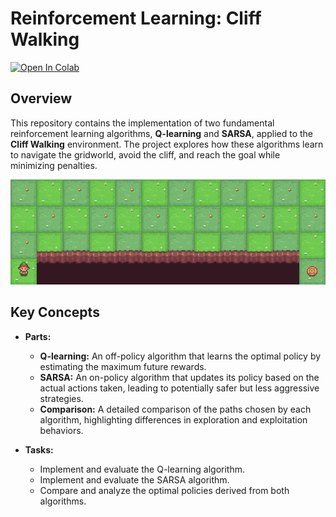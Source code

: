 # Reinforcement Learning: Cliff Walking
[![Open In Colab](https://colab.research.google.com/assets/colab-badge.svg)](https://colab.research.google.com/github/Mahmood-Anaam/reinforcement-learning-cliff-walking/blob/main/reinforcement-learning-cliff-walking.ipynb)
## Overview
This repository contains the implementation of two fundamental reinforcement learning algorithms, **Q-learning** and **SARSA**, applied to the **Cliff Walking** environment. The project explores how these algorithms learn to navigate the gridworld, avoid the cliff, and reach the goal while minimizing penalties.

![Cliff Walking Environment](cliff_walking.gif)


## Key Concepts
- **Parts:**
  - **Q-learning:** An off-policy algorithm that learns the optimal policy by estimating the maximum future rewards.
  - **SARSA:** An on-policy algorithm that updates its policy based on the actual actions taken, leading to potentially safer but less aggressive strategies.
  - **Comparison:** A detailed comparison of the paths chosen by each algorithm, highlighting differences in exploration and exploitation behaviors.

- **Tasks:**
  - Implement and evaluate the Q-learning algorithm.
  - Implement and evaluate the SARSA algorithm.
  - Compare and analyze the optimal policies derived from both algorithms.

